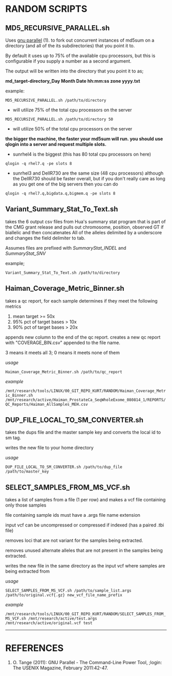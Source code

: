 RANDOM SCRIPTS
=======

## MD5_RECURSIVE_PARALLEL.sh

Uses [gnu parallel](https://www.gnu.org/software/parallel/) (1). to fork out concurrent instances of md5sum on a directory (and all of the its subdirectories) that you point it to.

By default it uses up to 75% of the available cpu processors, but this is configurable if you supply a number as a second argument.

The output will be written into the directory that you point it to as;

**md_target-directory_Day Month Date hh:mm:ss zone yyyy.txt**

example:

`MD5_RECURSIVE_PARALLEL.sh /path/to/directory`

* will utilize 75% of the total cpu processors on the server

`MD5_RECURSIVE_PARALLEL.sh /path/to/directory 50`

* will utilize 50% of the total cpu processors on the server

**the bigger the machine, the faster your md5sum will run. you should use qlogin into a server and request multiple slots.**

* sunrhel4 is the biggest (this has 80 total cpu processors on here)

`qlogin -q rhel7.q -pe slots 8`

* sunrhel3 and DellR730 are the same size (48 cpu processors) although the DellR730 should be faster overall, but if you don't really care as long as you get one of the big servers then you can do

`qlogin -q rhel7.q,bigdata.q,bigmem.q -pe slots 8`

## Variant_Summary_Stat_To_Text.sh

takes the 6 output csv files from Hua's summary stat program that is part of the CMG grant release and pulls out chromosome, position, observed GT if biallelic and then concatenates All of the alleles delimited by a underscore and changes the field delimiter to tab.

Assumes files are prefixed with _SummaryStat_INDEL_ and _SummaryStat_SNV_

example;

`Variant_Summary_Stat_To_Text.sh /path/to/directory`

## Haiman_Coverage_Metric_Binner.sh

takes a qc report, for each sample determines if they meet the following metrics

1. mean target >= 50x
2. 95% pct of target bases > 10x
3. 90% pct of target bases > 20x

appends new column to the end of the qc report. creates a new qc report with "COVERAGE_BIN.csv" appended to the file name.

3 means it meets all 3; 0 means it meets none of them

_usage_

`Haiman_Coverage_Metric_Binner.sh /path/to/qc_report`

_example_

`/mnt/research/tools/LINUX/00_GIT_REPO_KURT/RANDOM/Haiman_Coverage_Metric_Binner.sh /mnt/research/active/Haiman_ProstateCa_SeqWholeExome_080814_1/REPORTS/QC_Reports/Haiman_AllSamples_MEH.csv`

## DUP_FILE_LOCAL_TO_SM_CONVERTER.sh

takes the dups file and the master sample key and converts the local id to sm tag.

writes the new file to your home directory

_usage_

`DUP_FILE_LOCAL_TO_SM_CONVERTER.sh /path/to/dup_file /path/to/master_key`

## SELECT_SAMPLES_FROM_MS_VCF.sh

takes a list of samples from a file (1 per row) and makes a vcf file containing only those samples

file containing sample ids must have a .args file name extension

input vcf can be uncompressed or compressed if indexed (has a paired .tbi file)

removes loci that are not variant for the samples being extracted.

removes unused alternate alleles that are not present in the samples being extracted.

writes the new file in the same directory as the input vcf where samples are being extracted from

_usage_

`SELECT_SAMPLES_FROM_MS_VCF.sh /path/to/sample_list.args /path/to/original.vcf{.gz} new_vcf_file_name_prefix`

_example_

`/mnt/research/tools/LINUX/00_GIT_REPO_KURT/RANDOM/SELECT_SAMPLES_FROM_MS_VCF.sh /mnt/research/active/test.args /mnt/research/active/original.vcf test`

---

REFERENCES
=======

1. O. Tange (2011): GNU Parallel - The Command-Line Power Tool, ;login: The USENIX Magazine, February 2011:42-47.

